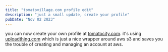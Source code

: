 ```yaml
---
title: "tomatovillage.com profile edit"
description: "just a small update, create your profile"
pubDate: "Nov 02 2023"
---
```


you can now create your own profile at [tomatocity.com](https://www.tomatocity.com).
it's using [uploadthing.com](https://uploadthing.com/) which is just a nice wrapper around aws s3
and saves you the trouble of creating and managing an account at aws.